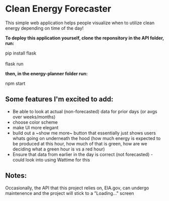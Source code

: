 # Clean Energy Forecaster
This simple web application helps people visualize when to utilize clean energy depending on time of the day!

**To deploy this application yourself, clone the reponsitory in the API folder, run:**

pip install flask <br></br>
flask run

**then, in the energy-planner folder run:**

npm start

## Some features I'm excited to add: 
<ul>
<li>Be able to look at actual (non-forecasted) data for prior days (or avgs over weeks/months)</li>
<li>choose color scheme</li>
<li>make UI more elegant</li>
<li>build out a ~show me more~ button that essentially just shows users whats going on underneath the hood (how much energy is expected to be produced at this hour, how much of that is green, how are we deciding what a green hour is vs a red hour)</li>
<li>Ensure that data from earlier in the day is correct (not forecasted) - could look into using Wattime for this</li>
</ul>

## Notes:
Occasionally, the API that this project relies on, EIA.gov, can undergo maintenence and the project will stick to a "Loading..." screen
